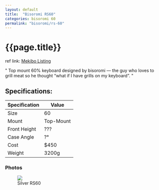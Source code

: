 ```yaml
---
layout: default
title:  "Bisoromi RS60"
categories: bisoromi 60
permalink: "bisoromi/rs-60"
---
```

# {{page.title}}

ref link: [Mekibo Listing](https://mekibo.com/products/mekibo-x-bisoromi-rs60-raffle-round)

"
Top mount 60% keyboard designed by bisoromi — the guy who loves to grill meat so he thought “what if I have grills on my keyboard”.
"

## Specifications:

| Specification | Value |
|---|---|
| Size | 60 |
| Mount | Top-Mount |
| Front Height | ??? |
| Case Angle | ?° |
| Cost | $450 |
| Weight | 3200g |

### Photos
<figure>
  <img src="{{ 'assets/images/bisoromi/rs-60/silver-rs60.png' | relative_url }}">
  <figcaption>Silver RS60</figcaption>
</figure>
